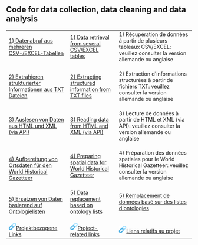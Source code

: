 ## Code for data collection, data cleaning and data analysis
 
 <table width="100%">
  <tr>
    <td><a href="https://ieg-dhr.github.io/DigiKAR/CSV-EXCEL_de.html">1) Datenabruf aus mehreren CSV-/EXCEL-Tabellen</a><br><br></td>
    <td><a href="https://ieg-dhr.github.io/DigiKAR/CSV-EXCEL_en.html">1) Data retrieval from several CSV/EXCEL tables</a><br><br></td>
    <td>1) Récupération de données à partir de plusieurs tableaux CSV/EXCEL: veuillez consulter la version allemande ou anglaise<br><br></td>
  </tr>
  <tr>
    <td><a href="https://ieg-dhr.github.io/DigiKAR/TXT_de.html">2) Extrahieren strukturierter Informationen aus TXT Dateien</a><br><br></td>
    <td><a href="https://ieg-dhr.github.io/DigiKAR/TXT_en.html">2) Extracting structured information from TXT files</a><br><br></td>
    <td>2) Extraction d'informations structurées à partir de fichiers TXT: veuillez consulter la version allemande ou anglaise<br><br></td>
  </tr>
   <tr>
    <td><a href="https://ieg-dhr.github.io/DigiKAR/XML_de.html">3) Auslesen von Daten aus HTML und XML (via API)</a><br><br></td>
    <td><a href="https://ieg-dhr.github.io/DigiKAR/XML_en.html">3) Reading data from HTML and XML (via API)</a><br><br></td>
    <td>3) Lecture de données à partir de HTML et XML (via API): veuillez consulter la version allemande ou anglaise<br><br></td>
  </tr>
  <tr>
    <td><a href="https://ieg-dhr.github.io/DigiKAR/WHG_de.html">4) Aufbereitung von Ortsdaten für den World Historical Gazetteer</a></td>
    <td><a href="https://ieg-dhr.github.io/DigiKAR/WHG_en.html">4) Preparing spatial data for World Historical Gazetteer</a><br><br></td>
    <td>4) Préparation des données spatiales pour le World Historical Gazetteer: veuillez consulter la version allemande ou anglaise<br><br></td>
  </tr>
  <tr>
    <td><a href="https://ieg-dhr.github.io/DigiKAR/MAPPING_de.html">5) Ersetzen von Daten basierend auf Ontologielisten</a></td>
    <td><a href="https://ieg-dhr.github.io/DigiKAR/MAPPING_en.html">5) Data replacement based on ontology lists</a><br><br></td>
    <td><a href="https://ieg-dhr.github.io/DigiKAR/MAPPING_fr.html">5) Remplacement de données basé sur des listes d'ontologies</a><br><br></td>
  </tr>
  <tr>
    <td><img src="./links.png" alt="drawing" width="20" style="padding=10px"/><a href="https://ieg-dhr.github.io/DigiKAR/LINKS_de.html">Projektbezogene Links</a></td>
    <td><img src="./links.png" alt="drawing" width="20" style="padding=10px"/><a href="https://ieg-dhr.github.io/DigiKAR/LINKS_en.html">Project-related links</a></td>
    <td><img src="./links.png" alt="drawing" width="20" style="padding=10px"/><a href="https://ieg-dhr.github.io/DigiKAR/LINKS_fr.html">Liens relatifs au projet</a></td>
  </tr>
</table> 

